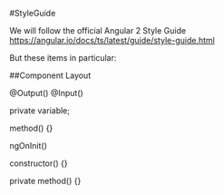 #StyleGuide 

We will follow the official Angular 2 Style Guide
https://angular.io/docs/ts/latest/guide/style-guide.html

But these items in particular:

##Component Layout

@Output()
@Input()

private variable;

method() {}

ngOnInit()

constructor() {}

private method() {}
